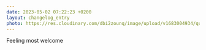 ```yaml
---
date: 2023-05-02 07:22:23 +0200
layout: changelog_entry
photo: https://res.cloudinary.com/dbi2zounq/image/upload/v1683004934/quhumfzhvdmv3tmgdijw.jpg
---
```

Feeling most welcome
